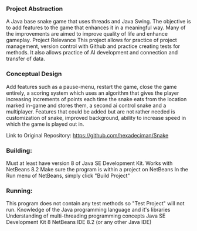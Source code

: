 ### Project Abstraction
A Java base snake game that uses threads and Java Swing. The objective is to add features to the game that enhances it in a meaningful way. Many of the improvements are aimed to improve quality of life and enhance gameplay.
Project Relevance
This project allows for practice of project management, version control with Github and practice creating tests for methods. It also allows practice of AI development and connection and transfer of data. 

### Conceptual Design
Add features such as a pause-menu, restart the game, close the game entirely, a scoring system which uses an algorithm that gives the player increasing increments of points each time the snake eats from the location marked in-game and stores them, a second  ai control snake and a multiplayer. Features that could be added but are not rather needed is customization of snake, improved background, ability to increase speed in which the game is played out in.
 

Link to Original Repository: https://github.com/hexadeciman/Snake

### Building:
Must at least have version 8 of Java SE Development Kit.
Works with NetBeans 8.2 
Make sure the program is within a project on NetBeans
In the Run menu of NetBeans, simply click "Build Project"
 
### Running:
This program does not contain any test methods so "Test Project" will not run.
Knowledge of the Java programming language and it's libraries
Understanding of multi-threading programming concepts
Java SE Development Kit 8
NetBeans IDE 8.2 (or any other Java IDE)

